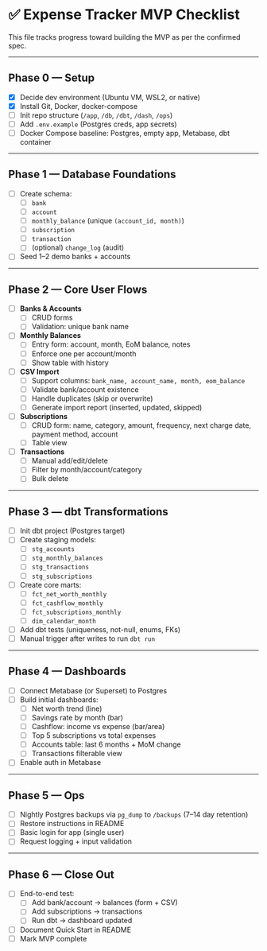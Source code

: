 # ✅ Expense Tracker MVP Checklist

This file tracks progress toward building the MVP as per the confirmed spec.

---

## Phase 0 — Setup
- [x] Decide dev environment (Ubuntu VM, WSL2, or native)
- [x] Install Git, Docker, docker-compose
- [ ] Init repo structure (`/app`, `/db`, `/dbt`, `/dash`, `/ops`)
- [ ] Add `.env.example` (Postgres creds, app secrets)
- [ ] Docker Compose baseline: Postgres, empty app, Metabase, dbt container

---

## Phase 1 — Database Foundations
- [ ] Create schema:
  - [ ] `bank`
  - [ ] `account`
  - [ ] `monthly_balance` (unique `(account_id, month)`)
  - [ ] `subscription`
  - [ ] `transaction`
  - [ ] (optional) `change_log` (audit)
- [ ] Seed 1–2 demo banks + accounts

---

## Phase 2 — Core User Flows
- [ ] **Banks & Accounts**
  - [ ] CRUD forms
  - [ ] Validation: unique bank name
- [ ] **Monthly Balances**
  - [ ] Entry form: account, month, EoM balance, notes
  - [ ] Enforce one per account/month
  - [ ] Show table with history
- [ ] **CSV Import**
  - [ ] Support columns: `bank_name, account_name, month, eom_balance`
  - [ ] Validate bank/account existence
  - [ ] Handle duplicates (skip or overwrite)
  - [ ] Generate import report (inserted, updated, skipped)
- [ ] **Subscriptions**
  - [ ] CRUD form: name, category, amount, frequency, next charge date, payment method, account
  - [ ] Table view
- [ ] **Transactions**
  - [ ] Manual add/edit/delete
  - [ ] Filter by month/account/category
  - [ ] Bulk delete

---

## Phase 3 — dbt Transformations
- [ ] Init dbt project (Postgres target)
- [ ] Create staging models:
  - [ ] `stg_accounts`
  - [ ] `stg_monthly_balances`
  - [ ] `stg_transactions`
  - [ ] `stg_subscriptions`
- [ ] Create core marts:
  - [ ] `fct_net_worth_monthly`
  - [ ] `fct_cashflow_monthly`
  - [ ] `fct_subscriptions_monthly`
  - [ ] `dim_calendar_month`
- [ ] Add dbt tests (uniqueness, not-null, enums, FKs)
- [ ] Manual trigger after writes to run `dbt run`

---

## Phase 4 — Dashboards
- [ ] Connect Metabase (or Superset) to Postgres
- [ ] Build initial dashboards:
  - [ ] Net worth trend (line)
  - [ ] Savings rate by month (bar)
  - [ ] Cashflow: income vs expense (bar/area)
  - [ ] Top 5 subscriptions vs total expenses
  - [ ] Accounts table: last 6 months + MoM change
  - [ ] Transactions filterable view
- [ ] Enable auth in Metabase

---

## Phase 5 — Ops
- [ ] Nightly Postgres backups via `pg_dump` to `/backups` (7–14 day retention)
- [ ] Restore instructions in README
- [ ] Basic login for app (single user)
- [ ] Request logging + input validation

---

## Phase 6 — Close Out
- [ ] End-to-end test:
  - [ ] Add bank/account → balances (form + CSV)
  - [ ] Add subscriptions → transactions
  - [ ] Run dbt → dashboard updated
- [ ] Document Quick Start in README
- [ ] Mark MVP complete
